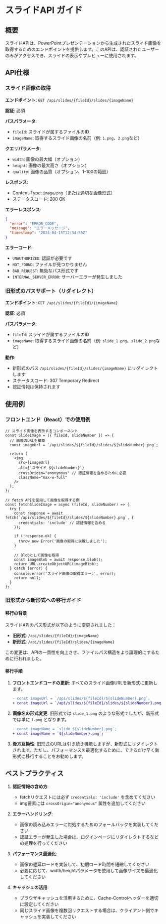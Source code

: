 # スライドAPI ガイド

## 概要

スライドAPIは、PowerPointプレゼンテーションから生成されたスライド画像を取得するためのエンドポイントを提供します。このAPIは、認証されたユーザーのみがアクセスでき、スライドの表示やプレビューに使用されます。

## API仕様

### スライド画像の取得

**エンドポイント**: `GET /api/slides/{fileId}/slides/{imageName}`

**認証**: 必須

**パスパラメータ**:
- `fileId`: スライドが属するファイルのID
- `imageName`: 取得するスライド画像の名前（例: `1.png`、`2.png`など）

**クエリパラメータ**:
- `width`: 画像の最大幅（オプション）
- `height`: 画像の最大高さ（オプション）
- `quality`: 画像の品質（オプション、1-100の範囲）

**レスポンス**:
- Content-Type: `image/png`（または適切な画像形式）
- ステータスコード: 200 OK

**エラーレスポンス**:
```json
{
  "error": "ERROR_CODE",
  "message": "エラーメッセージ",
  "timestamp": "2024-04-15T12:34:56Z"
}
```

**エラーコード**:
- `UNAUTHORIZED`: 認証が必要です
- `NOT_FOUND`: ファイルが見つかりません
- `BAD_REQUEST`: 無効なパス形式です
- `INTERNAL_SERVER_ERROR`: サーバーエラーが発生しました

### 旧形式のパスサポート（リダイレクト）

**エンドポイント**: `GET /api/slides/{fileId}/{imageName}`

**認証**: 必須

**パスパラメータ**:
- `fileId`: スライドが属するファイルのID
- `imageName`: 取得するスライド画像の名前（例: `slide_1.png`、`slide_2.png`など）

**動作**:
- 新形式のパス `/api/slides/{fileId}/slides/{imageName}` にリダイレクトします
- ステータスコード: 307 Temporary Redirect
- 認証情報は保持されます

## 使用例

### フロントエンド（React）での使用例

```tsx
// スライド画像を表示するコンポーネント
const SlideImage = ({ fileId, slideNumber }) => {
  // 画像のURLを構築
  const imageUrl = `/api/slides/${fileId}/slides/${slideNumber}.png`;
  
  return (
    <img 
      src={imageUrl} 
      alt={`スライド ${slideNumber}`}
      crossOrigin="anonymous" // 認証情報を含めるために必要
      className="max-w-full"
    />
  );
};

// fetch APIを使用して画像を取得する例
const fetchSlideImage = async (fileId, slideNumber) => {
  try {
    const response = await fetch(`/api/slides/${fileId}/slides/${slideNumber}.png`, {
      credentials: 'include' // 認証情報を含める
    });
    
    if (!response.ok) {
      throw new Error('画像の取得に失敗しました');
    }
    
    // Blobとして画像を取得
    const imageBlob = await response.blob();
    return URL.createObjectURL(imageBlob);
  } catch (error) {
    console.error('スライド画像の取得エラー:', error);
    return null;
  }
};
```

### 旧形式から新形式への移行ガイド

#### 移行の背景

スライドAPIのパス形式が以下のように変更されました：

- **旧形式**: `/api/slides/{fileId}/{imageName}`
- **新形式**: `/api/slides/{fileId}/slides/{imageName}`

この変更は、APIの一貫性を向上させ、ファイルパス構造をより論理的にするために行われました。

#### 移行手順

1. **フロントエンドコードの更新**:
   すべてのスライド画像URLを新形式に更新します。

   ```diff
   - const imageUrl = `/api/slides/${fileId}/${slideNumber}.png`;
   + const imageUrl = `/api/slides/${fileId}/slides/${slideNumber}.png`;
   ```

2. **画像名の形式変更**:
   旧形式では `slide_1.png` のような形式でしたが、新形式では単に `1.png` となります。

   ```diff
   - const imageName = `slide_${slideNumber}.png`;
   + const imageName = `${slideNumber}.png`;
   ```

3. **後方互換性**:
   旧形式のURLは引き続き機能しますが、新形式にリダイレクトされます。ただし、パフォーマンスを最適化するために、できるだけ早く新形式に移行することをお勧めします。

## ベストプラクティス

1. **認証情報の含め方**:
   - fetchリクエストには必ず `credentials: 'include'` を含めてください
   - img要素には `crossOrigin="anonymous"` 属性を追加してください

2. **エラーハンドリング**:
   - 画像の読み込みエラーに対処するためのフォールバックを実装してください
   - 認証エラーが発生した場合は、ログインページにリダイレクトするなどの処理を行ってください

3. **パフォーマンス最適化**:
   - 画像の遅延ロードを実装して、初期ロード時間を短縮してください
   - 必要に応じて、width/heightパラメータを使用して画像サイズを最適化してください

4. **キャッシュの活用**:
   - ブラウザキャッシュを活用するために、Cache-Controlヘッダーを適切に設定してください
   - 同じスライド画像を複数回リクエストする場合は、クライアント側でキャッシュを実装してください
